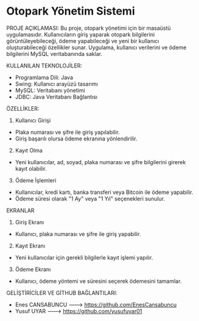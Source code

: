# Otopark Yönetim Sistemi

PROJE AÇIKLAMASI:
Bu proje, otopark yönetimi için bir masaüstü uygulamasıdır. Kullanıcıların giriş yaparak otopark bilgilerini görüntüleyebileceği, ödeme yapabileceği ve yeni bir kullanıcı oluşturabileceği özellikler sunar. Uygulama, kullanıcı verilerini ve ödeme bilgilerini MySQL veritabanında saklar.

KULLANILAN TEKNOLOJİLER:
- Programlama Dili: Java
- Swing: Kullanıcı arayüzü tasarımı
- MySQL: Veritabanı yönetimi
- JDBC: Java Veritabanı Bağlantısı

ÖZELLİKLER:
1) Kullanıcı Girişi
- Plaka numarası ve şifre ile giriş yapılabilir.
- Giriş başarılı olursa ödeme ekranına yönlendirilir.

2) Kayıt Olma
- Yeni kullanıcılar, ad, soyad, plaka numarası ve şifre bilgilerini girerek kayıt olabilir.

3) Ödeme İşlemleri
- Kullanıcılar, kredi kartı, banka transferi veya Bitcoin ile ödeme yapabilir.
- Ödeme süresi olarak "1 Ay" veya "1 Yıl" seçenekleri sunulur.

EKRANLAR
1) Giriş Ekranı
- Kullanıcı, plaka numarası ve şifre ile giriş yapabilir.

2) Kayıt Ekranı
- Yeni kullanıcılar için gerekli bilgilerle kayıt işlemi yapılır.

3) Ödeme Ekranı
- Kullanıcı, ödeme yöntemi ve süresini seçerek ödemesini tamamlar.

GELİŞTİRİCİLER VE GİTHUB BAĞLANTILARI:
- Enes CANSABUNCU ---> https://github.com/EnesCansabuncu
- Yusuf UYAR ---> https://github.com/yusufuyar01 
